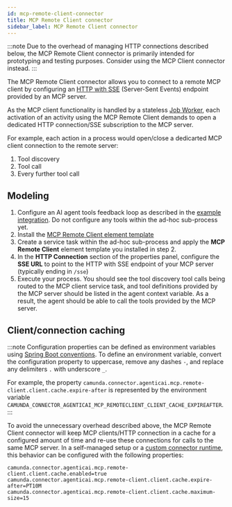 ```yaml
---
id: mcp-remote-client-connector
title: MCP Remote Client connector
sidebar_label: MCP Remote Client connector
---
```


:::note
Due to the overhead of managing HTTP connections described below, the MCP Remote Client connector is primarily intended
for prototyping and testing purposes. Consider using the MCP Client connector instead.
:::

The MCP Remote Client connector allows you to connect to a remote MCP client by configuring
an [HTTP with SSE](https://modelcontextprotocol.io/specification/2024-11-05/basic/transports#http-with-sse) (Server-Sent
Events) endpoint provided by an MCP server.

As the MCP client functionality is handled by a stateless [Job Worker](../../../concepts/job-workers.md), each
activation of an activity using the MCP Remote Client demands to open a dedicated HTTP connection/SSE subscription to
the MCP server.

For example, each action in a process would open/close a dedicarted MCP client connection to the remote
server:

1. Tool discovery
2. Tool call
3. Every further tool call

## Modeling

1. Configure an AI agent tools feedback loop as described in
   the [example integration](../../../connectors/out-of-the-box-connectors/agentic-ai-aiagent-example.md). Do not
   configure any tools within the ad-hoc sub-process yet.
2. Install
   the [MCP Remote Client element template](https://raw.githubusercontent.com/camunda/connectors/refs/tags/8.8.0-alpha6/connectors/agentic-ai/element-templates/agenticai-mcp-remote-client-outbound-connector.json)
3. Create a service task within the ad-hoc sub-process and apply the **MCP Remote Client** element template you
   installed in step 2.
4. In the **HTTP Connection** section of the properties panel, configure the **SSE URL** to point to the HTTP with SSE
   endpoint of your MCP server (typically ending in `/sse`)
5. Execute your process. You should see the tool discovery tool calls being routed to the MCP client service task, and
   tool definitions provided by the MCP server should be listed in the agent context variable. As a result, the agent
   should be able to call the tools provided by the MCP server.

## Client/connection caching

:::note
Configuration properties can be defined as environment variables
using [Spring Boot conventions](https://docs.spring.io/spring-boot/reference/features/external-config.html#features.external-config.typesafe-configuration-properties.relaxed-binding.environment-variables).
To define an environment variable, convert the configuration property to uppercase, remove any dashes `-`, and replace
any delimiters `.` with underscore `_`.

For example, the property `camunda.connector.agenticai.mcp.remote-client.client.cache.expire-after` is represented by
the environment variable `CAMUNDA_CONNECTOR_AGENTICAI_MCP_REMOTECLIENT_CLIENT_CACHE_EXPIREAFTER`.
:::

To avoid the unnecessary overhead described above, the MCP Remote Client connector will keep MCP clients/HTTP connection
in a cache for a configured amount of time and re-use these connections for calls to the same MCP server. In a
self-managed setup or
a [custom connector runtime](../../../connectors/custom-built-connectors/connector-sdk.md#runtime-environments), this
behavior can be configured with the following properties:

```properties
camunda.connector.agenticai.mcp.remote-client.client.cache.enabled=true
camunda.connector.agenticai.mcp.remote-client.client.cache.expire-after=PT10M
camunda.connector.agenticai.mcp.remote-client.client.cache.maximum-size=15
```
